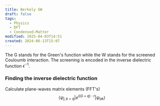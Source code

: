 ```yaml
---
title: Berkely GW
draft: false
tags:
  - Physics
  - DFT
  - Condensed-Matter
modified: 2025-04-03T14:51
created: 2024-06-13T15:07
---
```


The G stands for the Green's function while the W stands for the screened Couloumb interaction. The screening is encoded in the inverse dielectric function $\epsilon^{-1}$.

### Finding the inverse dielectric function
Calculate plane-waves matrix elements (FFT's) $$ \langle\psi_{j, k+q}| e^{i(G+q)\cdot r}| \psi_{a k}\rangle$$
